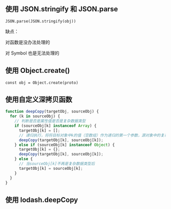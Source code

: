 ## 使用 JSON.stringify 和 JSON.parse

`JSON.parse(JSON.stringify(obj))`

缺点：

对函数是没办法处理的

对 Symbol 也是无法处理的

## 使用 Object.create()

`const obj = Object.create(proto)`

## 使用自定义深拷贝函数

```js
function deepCopy(targetObj, sourceObj) {
  for (k in sourceObj) {
    // 判断是否是属性值是否是复杂数据类型
    if (sourceObj[k] instanceof Array) {
      targetObj[k] = [];
      // 递归执行，将将目标对象中k的值（空数组）作为递归的第一个参数，源对象中的复杂数据类型作为第二个参数
      deepCopy(targetObj[k], sourceObj[k]);
    } else if (sourceObj[k] instanceof Object) {
      targetObj[k] = {};
      deepCopy(targetObj[k], sourceObj[k]);
    } else {
      // 当sourceObj[k]不再是复杂数据类型后
      targetObj[k] = sourceObj[k];
    }
  }
}
```

## 使用 lodash.deepCopy
